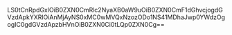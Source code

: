 LS0tCnRpdGxlOiB0ZXN0CmRlc2NyaXB0aW9uOiB0ZXN0CmF1dGhvcjogdGVzdApkYXRlOiAnMjAyNS0xMC0wMVQxNzozODo1NS41MDhaJwp0YWdzOgogIC0gdGVzdApzbHVnOiB0ZXN0Ci0tLQp0ZXN0Cg==
